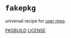 # `fakepkg`

universal recipe for [user repo](../themartiancompany/ur).

[PKGBUILD](PKGBUILD)
[LICENSE](COPYING)
